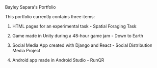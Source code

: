 Bayley Sapara's Portfolio


This portfolio currently contains three items:

1) HTML pages for an experimental task - Spatial Foraging Task

2) Game made in Unity during a 48-hour game jam - Down to Earth

3) Social Media App created with Django and React - Social Distribution Media Project

4) Android app made in Android Studio - RunQR



